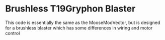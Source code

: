 # Brushless T19Gryphon Blaster

This code is essentially the same as the MooseModVector, but is designed for a brushless blaster which has some differences in wiring and motor control